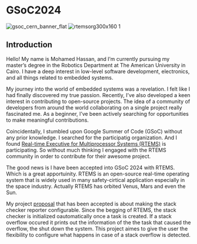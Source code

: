 # GSoC2024

![gsoc_cern_banner_flat](https://github.com/Hamzyyy/hamzy.github.io/assets/48621542/af1a84ff-0099-4b37-a27c-4d17cc5c4e7c)
![rtemsorg300x160 1](https://github.com/Hamzyyy/hamzy.github.io/assets/48621542/2cff10ea-3d7b-43d0-8c80-c933e8ad4172)

## Introduction
Hello! My name is Mohamed Hassan, and I’m currently pursuing my master’s degree in the Robotics Department at The American University in Cairo. I have a deep interest in low-level software development, electronics, and all things related to embedded systems.

My journey into the world of embedded systems was a revelation. I felt like I had finally discovered my true passion. Recently, I’ve also developed a keen interest in contributing to open-source projects. The idea of a community of developers from around the world collaborating on a single project really fascinated me. As a beginner, I’ve been actively searching for opportunities to make meaningful contributions.

Coincidentally, I stumbled upon Google Summer of Code (GSoC) without any prior knowledge. I searched for the participatig organization. And I found [Real-time Executive for Multiprocessor Systems (RTEMS)]([url](https://www.rtems.org/)) is participating. So without much thinking I engaged with the RTEMS community in order to contribute for their awesome project.

The good news is I have been accepted into GSoC 2024 with RTEMS. Which is a great apportuinity. RTEMS is an open-source real-time operating system that is widely used in many safety-cirtical application especially in the space industry. Actually RTEMS has orbited Venus, Mars and even the Sun.


My project [proposal](https://docs.google.com/document/d/1Kn02yQQNI9qHwup5kuGEhj-9l-dpnwYgYvFceXD-BxA/edit#heading=h.f0qomue69e9r) that has been accepted is about making the stack checker reporter configurable. Since the begging of RTEMS, the stack checker is initialized oautomatically once a task is created. If a stack overflow occured it prints out the information of the the task that caused the overflow, the shut down the system. This project aimes to give the user the flexibility to configure what happens in case of a stack overflow is detected. 

